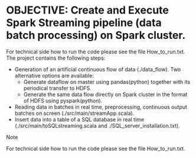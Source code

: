 # OBJECTIVE: Create and Execute Spark Streaming pipeline (data batch processing) on Spark cluster.
For technical side how to run the code please see the file How_to_run.txt.
The project contains the following steps:
* Generation of an artificial continuous flow of data (./data_flow). Two alternative options are available:
     - Generate dataflow on master using pandas(python) together with its periodical transfer to HDFS.
     - Generate the same data flow directly on Spark cluster in the format of HDFS using pyspark(python). 
* Reading data in batches in real time, preprocessing, continuous output batches on screen (./src/main/streamApp.scala). 
* Insert data into a table of a SQL database in real time (./src/main/toSQLstreaming.scala and ./SQL_server_installation.txt).
> [!NOTE]
> For technical side how to run the code please see the file How_to_run.txt.
